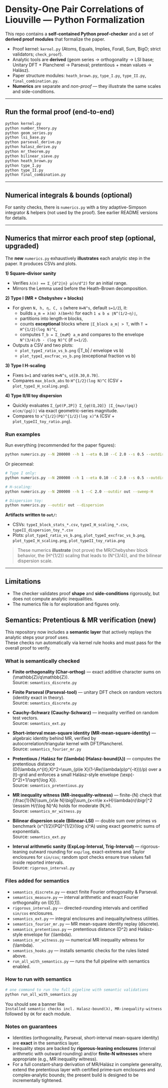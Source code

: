# Density-One Pair Correlations of Liouville — Python Formalization

This repo contains a **self-contained Python proof-checker** and a set of **derived proof modules** that formalize the paper.

- Proof kernel: `kernel.py` (Atoms, Equals, Implies, Forall, Sum, BigO; strict validators; `check_proof`).
- Analytic tools are **derived** (geom series → orthogonality → LSI base; Unitary DFT + Plancherel → Parseval; pretentious + mean values → Halász).
- Paper structure modules: `heath_brown.py`, `type_I.py`, `type_II.py`, `final_combination.py`.
- **Numerics** are separate and *non-proof* — they illustrate the same scales and side-conditions.

---

## Run the formal proof (end-to-end)

```bash
python kernel.py
python number_theory.py
python geom_series.py
python lsi_base.py
python parseval_derive.py
python halasz_derive.py
python mr_theorem.py
python bilinear_sieve.py
python heath_brown.py
python type_I.py
python type_II.py
python final_combination.py
```

---

## Numerical integrals & bounds (optional)

For sanity checks, there is `numerics.py` with a tiny adaptive-Simpson integrator & helpers (not used by the proof). See earlier README versions for details.

---

## Numerics that mirror each proof step (optional, upgraded)

The **new** `numerics.py` exhaustively **illustrates** each analytic step in the paper. It produces CSVs and plots.

**1) Square–divisor sanity**
- Verifies `λ(n) == Σ_{d^2|n} μ(n/d^2)` for an initial range.
- Mirrors the Lemma used before the Heath–Brown decomposition.

**2) Type I (MR + Chebyshev + blocks)**
- For given `N, h, η, C, s` (where `H=N^s`, default `s=1/2`), it:
  - builds `a_m = λ(m) λ(bm+h)` for each `1 ≤ b ≤ ⌊N^(1/2−η)⌋`,
  - partitions into length-`H` blocks,
  - counts **exceptional** blocks where `|Σ_block a_m| > T`, with `T = H^{1/2}(log N)^C`,
  - computes `T_b = Σ_{m≤M} a_m` and compares to the envelope `N^(3/4)/b · (log N)^C` (if `s=1/2`).
- Outputs a CSV and two plots:
  - `plot_typeI_ratio_vs_b.png` (|T_b| / envelope vs b)
  - `plot_typeI_excfrac_vs_b.png` (exceptional fraction vs b)

**3) Type I H-scaling**
- Fixes `b=1` and varies `H=N^s`, `s∈[0.30,0.70]`.
- Compares `max_block_abs` to `H^{1/2}(log N)^C` (CSV + `plot_typeI_H_scaling.png`).

**4) Type II/III toy dispersion**
- Quickly evaluates `Σ_{p∈(P,2P]} Σ_{q∈(Q,2Q]} |Σ_{m≤x/(pq)} e(cm/(pq))|` via exact geometric-series magnitude.
- Compares to `x^{1/2}(PQ)^{1/2}(log x)^A` (CSV + `plot_typeII_toy_ratio.png`).

### Run examples

Run everything (recommended for the paper figures):

```bash
python numerics.py --N 200000 --h 1 --eta 0.10 --C 2.0 --s 0.5 --outdir out --run-all
```

Or piecemeal:

```bash
# Type I only:
python numerics.py --N 200000 --h 1 --eta 0.10 --C 2.0 --s 0.5 --outdir out --typeI

# H-scaling:
python numerics.py --N 200000 --h 1 --C 2.0 --outdir out --sweep-H

# Dispersion toy:
python numerics.py --outdir out --dispersion
```

**Artifacts written to `out/`:**
- CSVs: `typeI_block_stats_*.csv`, `typeI_H_scaling_*.csv`, `typeII_dispersion_toy_*.csv`
- Plots: `plot_typeI_ratio_vs_b.png`, `plot_typeI_excfrac_vs_b.png`, `plot_typeI_H_scaling.png`, `plot_typeII_toy_ratio.png`

> These numerics **illustrate** (not prove) the MR/Chebyshev block behavior, the \(H^{1/2}\) scaling that leads to \(N^{3/4}\), and the bilinear dispersion scale.

---

## Limitations

- The checker validates proof **shape** and **side-conditions** rigorously, but does not compute analytic inequalities.
- The numerics file is for exploration and figures only.

## Semantics: Pretentious & MR verification (new)

This repository now includes a **semantic layer** that actively replays the analytic steps your proof uses.  
These checks run automatically via kernel rule hooks and must pass for the overall proof to verify.

### What is semantically checked

- **Finite orthogonality (Char-orthog)** — exact additive character sums on \(\mathbb{Z}/q\mathbb{Z}\).  
  Source: `semantics_discrete.py`

- **Finite Parseval (Parseval-tool)** — unitary DFT check on random vectors (identity exact in theory).  
  Source: `semantics_discrete.py`

- **Cauchy–Schwarz (Cauchy-Schwarz)** — inequality verified on random test vectors.  
  Source: `semantics_ext.py`

- **Short-interval mean-square identity (MR-mean-square-identity)** — algebraic identity behind MR, verified by  
  autocorrelation/triangular kernel with DFT/Plancherel.  
  Source: `semantics_fourier_mr.py`

- **Pretentious / Halász for \(\lambda\) (Halasz-bound(λ))** — computes the pretentious distance  
  \(D(\lambda,n^{it};X)^2=\sum_{p\le X}(1-\Re(\lambda(p)p^{-it}))/p\) over a \(t\)-grid and enforces a small 
  Halász-style envelope \(\exp(-D^2)+1/\sqrt{\log X}\).  
  Source: `semantics_pretentious.py`

- **MR inequality witness (MR-inequality-witness)** — finite-\(N\) check that  
  \(\frac{1}{N}\sum_{x\le N}\bigl|\sum_{x<n\le x+H}\lambda(n)\bigr|^2 \lesssim H/(\log N)^A\) holds for moderate \(N,H\).  
  Source: `semantics_mr_witness.py`

- **Bilinear dispersion scale (Bilinear-LSI)** — double sum over primes vs benchmark \(x^{1/2}(PQ)^{1/2}(\log x)^A\) using
  exact geometric sums of exponentials.  
  Source: `semantics_ext.py`

- **Interval arithmetic sanity (ExpLog-Interval, Trig-Interval)** — rigorous-leaning outward rounding for `exp/log`, exact-extrema 
  and Taylor enclosures for `sin/cos`; random spot checks ensure true values fall inside reported intervals.  
  Source: `rigorous_interval.py`

### Files added for semantics

- `semantics_discrete.py` — exact finite Fourier orthogonality & Parseval.  
- `semantics_measure.py` — interval arithmetic and exact Fourier orthogonality on \([0,1]\).  
- `rigorous_interval.py` — directed-rounding intervals and certified `sin/cos` enclosures.  
- `semantics_ext.py` — integral enclosures and inequality/witness utilities.  
- `semantics_fourier_mr.py` — MR mean-square identity replay (discrete).  
- `semantics_pretentious.py` — pretentious distance \(D^2\) and Halász-style envelope for \(\lambda\).  
- `semantics_mr_witness.py` — numerical MR inequality witness for \(\lambda\).  
- `semantics_hooks.py` — installs semantic checks for the rules listed above.  
- `run_all_with_semantics.py` — runs the full pipeline with semantics enabled.

### How to run with semantics

```bash
# one command to run the full pipeline with semantic validations
python run_all_with_semantics.py
```
You should see a banner like  
`Installed semantic checks incl. Halasz-bound(λ), MR-inequality-witness`  
followed by `OK` for each module.

### Notes on guarantees

- Identities (orthogonality, Parseval, short-interval mean-square identity) are **exact** in the semantics layer.  
- Inequality steps are backed by **rigorous-leaning enclosures** (interval arithmetic with outward rounding) and/or
  **finite‑N witnesses** where appropriate (e.g., MR inequality witness).  
- For a full constant‑sharp derivation of MR/Halász in complete generality, extend the pretentious layer with certified prime‑sum
  enclosures and complex‑analytic bounds; the present build is designed to be incrementally tightened.
